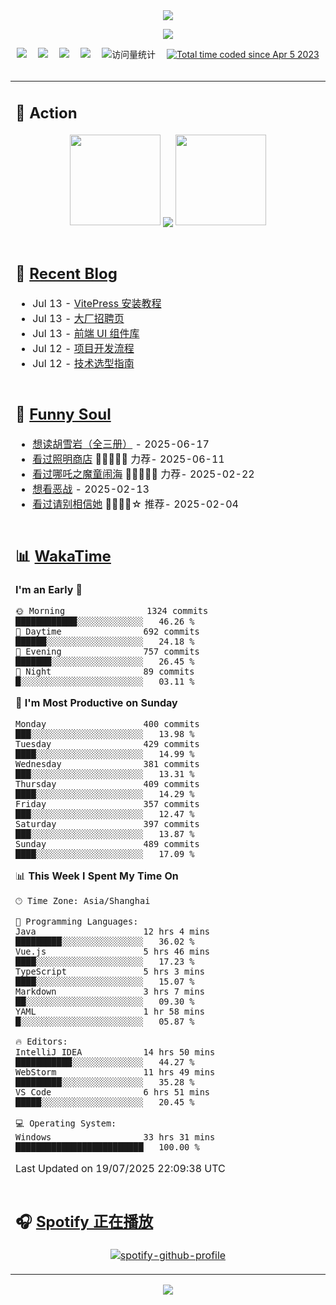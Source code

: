 <div align="center">

<img src="https://capsule-render.vercel.app/api?type=waving&color=timeGradient&height=300&&section=header&text=HI%20THERE!&fontSize=90&fontAlign=50&fontAlignY=30&desc=I%E2%80%99m%20@LI%20SIR%20%F0%9F%91%8B&descAlign=50&descSize=30&descAlignY=60&animation=twinkling" />

<div align="center">

  <!-- knock code pictures 敲代码的图片 -->
  <img order-radius="100px" src="https://img.lisir.me/image/my/001.gif"><br>

  <!-- profile logo 个人资料徽标 -->
  <div align="center">
    <a href="https://lisir.me/" title="点击跳转"><img src="https://img.shields.io/badge/Blog-%E4%B8%AA%E4%BA%BA%E5%8D%9A%E5%AE%A2-red"></a>&emsp;
    <a href="https://photo.lisir.me/" title="点击跳转"><img src="https://img.shields.io/badge/Photo-%E6%97%B6%E5%85%89%E7%9B%B8%E5%86%8C-blue"></a>&emsp;
    <a href="https://cloud.lisir.me/" title="点击跳转"><img src="https://img.shields.io/badge/Cloud%20Disk-%E6%88%91%E7%9A%84%E4%BA%91%E7%9B%98-green"></a>&emsp;
    <a href="https://nz.lisir.me/" title="点击跳转"><img src="https://img.shields.io/badge/%E5%93%AA%E5%90%92-%E7%9B%91%E6%8E%A7%E9%9D%A2%E6%9D%BF-blueviolet"></a>&emsp;
    <!-- visitor -->
    <img src="https://komarev.com/ghpvc/?username=wkwbk&label=Views&color=orange&style=flat" alt="访问量统计" />&emsp;
    <a href="https://wakatime.com/@2237354f-824a-4472-ae76-c1eca96c8908"><img src="https://wakatime.com/badge/user/2237354f-824a-4472-ae76-c1eca96c8908.svg" alt="Total time coded since Apr 5 2023" /></a>
  </div>

</div>

<br>

<div align="center">

<table>

<tr><td>

## 🚀 Action

<!-- github-readme-streak-stats 连续提交代码天数记录 -->
<div align="center">
  <img width="145" src="https://img.lisir.me/image/my/002.png">
  <img align="center" src="https://github-readme-stats.vercel.app/api?username=wkwbk&show_icons=true&theme=transparent">
  <img width="145" src="https://img.lisir.me/image/my/001.png">
</div>

<br>

</td></tr>

<tr><td>

<!-- 近期博客 -->
## 📃 [Recent Blog](https://lisir.me/)

<!-- feed start -->
- Jul 13 - [VitePress 安装教程](https://lisir.me/install)
- Jul 13 - [大厂招聘页](https://lisir.me/Notes/Interview/01.大厂招聘)
- Jul 13 - [前端 UI 组件库](https://lisir.me/Notes/Stack/04.前端-UI-组件库)
- Jul 12 - [项目开发流程](https://lisir.me/Notes/Stack/00.项目开发流程)
- Jul 12 - [技术选型指南](https://lisir.me/Notes/Stack/01.技术选型指南)
<!-- feed end -->

</td></tr>

<tr><td>

<!-- 豆瓣 -->
## 🤾 [Funny Soul](https://movie.douban.com/people/li778057151)

<!-- START_SECTION:douban -->
* <a href='https://book.douban.com/subject/1752349/' target='_blank'>想读胡雪岩（全三册）</a> - 2025-06-17
* <a href='https://movie.douban.com/subject/36318331/' target='_blank'>看过照明商店</a> 🌟🌟🌟🌟🌟 力荐- 2025-06-11
* <a href='https://movie.douban.com/subject/34780991/' target='_blank'>看过哪吒之魔童闹海</a> 🌟🌟🌟🌟🌟 力荐- 2025-02-22
* <a href='https://movie.douban.com/subject/10604851/' target='_blank'>想看恶战</a> - 2025-02-13
* <a href='https://movie.douban.com/subject/35295017/' target='_blank'>看过请别相信她</a> 🌟🌟🌟🌟☆ 推荐- 2025-02-04
<!-- END_SECTION:douban -->

</td></tr>

<tr><td>

<!-- wakatime 统计 -->
## 📊 [WakaTime](https://wakatime.com/@wkwbk)

<!--START_SECTION:waka-->
**I'm an Early 🐤** 

```text
🌞 Morning                1324 commits        ████████████░░░░░░░░░░░░░   46.26 % 
🌆 Daytime                692 commits         ██████░░░░░░░░░░░░░░░░░░░   24.18 % 
🌃 Evening                757 commits         ███████░░░░░░░░░░░░░░░░░░   26.45 % 
🌙 Night                  89 commits          █░░░░░░░░░░░░░░░░░░░░░░░░   03.11 % 
```
📅 **I'm Most Productive on Sunday** 

```text
Monday                   400 commits         ███░░░░░░░░░░░░░░░░░░░░░░   13.98 % 
Tuesday                  429 commits         ████░░░░░░░░░░░░░░░░░░░░░   14.99 % 
Wednesday                381 commits         ███░░░░░░░░░░░░░░░░░░░░░░   13.31 % 
Thursday                 409 commits         ████░░░░░░░░░░░░░░░░░░░░░   14.29 % 
Friday                   357 commits         ███░░░░░░░░░░░░░░░░░░░░░░   12.47 % 
Saturday                 397 commits         ███░░░░░░░░░░░░░░░░░░░░░░   13.87 % 
Sunday                   489 commits         ████░░░░░░░░░░░░░░░░░░░░░   17.09 % 
```


📊 **This Week I Spent My Time On** 

```text
🕑︎ Time Zone: Asia/Shanghai

💬 Programming Languages: 
Java                     12 hrs 4 mins       █████████░░░░░░░░░░░░░░░░   36.02 % 
Vue.js                   5 hrs 46 mins       ████░░░░░░░░░░░░░░░░░░░░░   17.23 % 
TypeScript               5 hrs 3 mins        ████░░░░░░░░░░░░░░░░░░░░░   15.07 % 
Markdown                 3 hrs 7 mins        ██░░░░░░░░░░░░░░░░░░░░░░░   09.30 % 
YAML                     1 hr 58 mins        █░░░░░░░░░░░░░░░░░░░░░░░░   05.87 % 

🔥 Editors: 
IntelliJ IDEA            14 hrs 50 mins      ███████████░░░░░░░░░░░░░░   44.27 % 
WebStorm                 11 hrs 49 mins      █████████░░░░░░░░░░░░░░░░   35.28 % 
VS Code                  6 hrs 51 mins       █████░░░░░░░░░░░░░░░░░░░░   20.45 % 

💻 Operating System: 
Windows                  33 hrs 31 mins      █████████████████████████   100.00 % 
```


 Last Updated on 19/07/2025 22:09:38 UTC
<!--END_SECTION:waka-->

</td></tr>

<tr><td>

## 🎧 [Spotify 正在播放](https://open.spotify.com/user/31s4ftvnfnus65uynvxmxu7rkfom)

<div align="center">

  [![spotify-github-profile](https://spotify-github-profile.kittinanx.com/api/view?uid=31s4ftvnfnus65uynvxmxu7rkfom&cover_image=true&theme=default&show_offline=true&background_color=121212&interchange=true&bar_color_cover=true)](https://spotify-github-profile.kittinanx.com/api/view?uid=31s4ftvnfnus65uynvxmxu7rkfom&redirect=true)

</div>

</td></tr>

</table>

</div>

<img src="https://capsule-render.vercel.app/api?type=waving&color=timeGradient&height=300&&section=footer&text=THE%20END!&fontSize=90&fontAlign=50&fontAlignY=70&desc=Hope%20your%20program%20is%20bug-free!&descAlign=50&descSize=30&descAlignY=40&animation=twinkling" />

</div>
